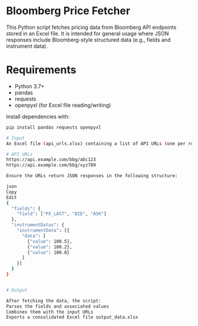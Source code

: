 # Bloomberg Price Fetcher

This Python script fetches pricing data from Bloomberg API endpoints stored in an Excel file. It is intended for general usage where JSON responses include Bloomberg-style structured data (e.g., fields and instrument data).

# Requirements

- Python 3.7+
- pandas
- requests
- openpyxl (for Excel file reading/writing)

Install dependencies with:

```bash
pip install pandas requests openpyxl

# Input
An Excel file (api_urls.xlsx) containing a list of API URLs (one per row). Example:

# API URLs
https://api.example.com/bbg/abc123
https://api.example.com/bbg/xyz789

Ensure the URLs return JSON responses in the following structure:

json
Copy
Edit
{
  "fields": {
    "field": ["PX_LAST", "BID", "ASK"]
  },
  "instrumentDatas": {
    "instrumentData": [{
      "data": [
        {"value": 100.5},
        {"value": 100.2},
        {"value": 100.8}
      ]
    }]
  }
}


# Output

After fetching the data, the script:
Parses the fields and associated values
Combines them with the input URLs
Exports a consolidated Excel file output_data.xlsx
